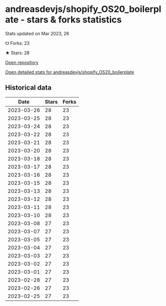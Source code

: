 # andreasdevjs/shopify_OS20_boilerplate - stars & forks statistics

Stats updated on Mar 2023, 26

☋ Forks: 23

★ Stars: 28

[Open repository](https://github.com/andreasdevjs/shopify_OS20_boilerplate)

[Open detailed stats for andreasdevjs/shopify_OS20_boilerplate](https://reviewgithub.com/rep/andreasdevjs/shopify_OS20_boilerplate)

## Historical data
| Date | Stars | Forks |
|------|-------|-------|
| 2023-03-26 | 28 | 23 | 
| 2023-03-25 | 28 | 23 | 
| 2023-03-24 | 28 | 23 | 
| 2023-03-22 | 28 | 23 | 
| 2023-03-21 | 28 | 23 | 
| 2023-03-20 | 28 | 23 | 
| 2023-03-18 | 28 | 23 | 
| 2023-03-17 | 28 | 23 | 
| 2023-03-16 | 28 | 23 | 
| 2023-03-15 | 28 | 23 | 
| 2023-03-13 | 28 | 23 | 
| 2023-03-12 | 28 | 23 | 
| 2023-03-11 | 28 | 23 | 
| 2023-03-10 | 28 | 23 | 
| 2023-03-08 | 27 | 23 | 
| 2023-03-07 | 27 | 23 | 
| 2023-03-05 | 27 | 23 | 
| 2023-03-04 | 27 | 23 | 
| 2023-03-03 | 27 | 23 | 
| 2023-03-02 | 27 | 23 | 
| 2023-03-01 | 27 | 23 | 
| 2023-02-28 | 27 | 23 | 
| 2023-02-26 | 27 | 23 | 
| 2023-02-25 | 27 | 23 | 

